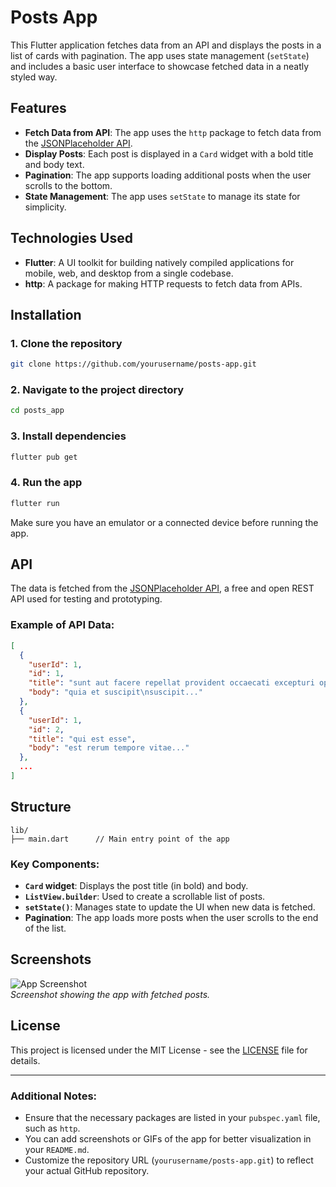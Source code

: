 
# Posts App

This Flutter application fetches data from an API and displays the posts in a list of cards with pagination. The app uses state management (`setState`) and includes a basic user interface to showcase fetched data in a neatly styled way.

## Features

- **Fetch Data from API**: The app uses the `http` package to fetch data from the [JSONPlaceholder API](https://jsonplaceholder.typicode.com/posts).
- **Display Posts**: Each post is displayed in a `Card` widget with a bold title and body text.
- **Pagination**: The app supports loading additional posts when the user scrolls to the bottom.
- **State Management**: The app uses `setState` to manage its state for simplicity.
  
## Technologies Used

- **Flutter**: A UI toolkit for building natively compiled applications for mobile, web, and desktop from a single codebase.
- **http**: A package for making HTTP requests to fetch data from APIs.
  
## Installation

### 1. Clone the repository
```bash
git clone https://github.com/yourusername/posts-app.git
```

### 2. Navigate to the project directory
```bash
cd posts_app
```

### 3. Install dependencies
```bash
flutter pub get
```

### 4. Run the app
```bash
flutter run
```

Make sure you have an emulator or a connected device before running the app.

## API

The data is fetched from the [JSONPlaceholder API](https://jsonplaceholder.typicode.com/posts), a free and open REST API used for testing and prototyping.

### Example of API Data:

```json
[
  {
    "userId": 1,
    "id": 1,
    "title": "sunt aut facere repellat provident occaecati excepturi optio reprehenderit",
    "body": "quia et suscipit\nsuscipit..."
  },
  {
    "userId": 1,
    "id": 2,
    "title": "qui est esse",
    "body": "est rerum tempore vitae..."
  },
  ...
]
```

## Structure

```text
lib/
├── main.dart      // Main entry point of the app
```

### Key Components:
- **`Card` widget**: Displays the post title (in bold) and body.
- **`ListView.builder`**: Used to create a scrollable list of posts.
- **`setState()`**: Manages state to update the UI when new data is fetched.
- **Pagination**: The app loads more posts when the user scrolls to the end of the list.



## Screenshots

![App Screenshot](master/screenshot.png)  
_Screenshot showing the app with fetched posts._

## License

This project is licensed under the MIT License - see the [LICENSE](LICENSE) file for details.

---

### Additional Notes:

- Ensure that the necessary packages are listed in your `pubspec.yaml` file, such as `http`.
- You can add screenshots or GIFs of the app for better visualization in your `README.md`.
- Customize the repository URL (`yourusername/posts-app.git`) to reflect your actual GitHub repository.

